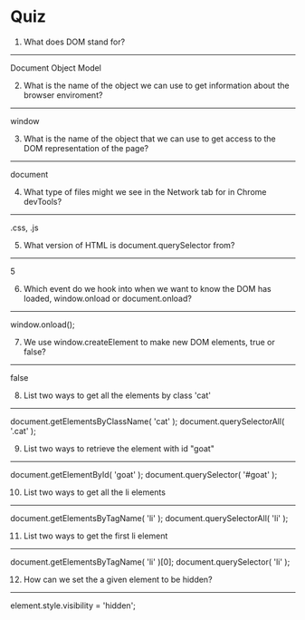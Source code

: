 # Quiz

1. What does DOM stand for?
---
Document Object Model

2. What is the name of the object we can use to get information about the browser enviroment?
---
window

3. What is the name of the object that we can use to get access to the DOM representation of the page?
---
document

4. What type of files might we see in the Network tab for in Chrome devTools?
---
.css, .js

5. What version of HTML is document.querySelector from?
---
5

6. Which event do we hook into when we want to know the DOM has loaded, window.onload or document.onload?
---
window.onload();

7. We use window.createElement to make new DOM elements, true or false?
---
false

8. List two ways to get all the elements by class 'cat'
---
document.getElementsByClassName( 'cat' );
document.querySelectorAll( '.cat' );

9. List two ways to retrieve the element with id "goat"
---
document.getElementById( 'goat' );
document.querySelector( '#goat' );

10. List two ways to get all the li elements
---
document.getElementsByTagName( 'li' );
document.querySelectorAll( 'li' );

11. List two ways to get the first li element
---
document.getElementsByTagName( 'li' )[0];
document.querySelector( 'li' );


12. How can we set the a given element to be hidden?
---
element.style.visibility = 'hidden';
